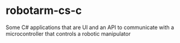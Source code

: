 # robotarm-cs-c
Some C# applications that are UI and an API to communicate with a microcontroller that controls a robotic manipulator
